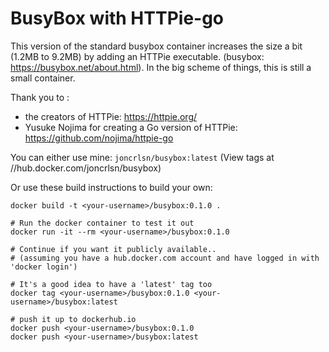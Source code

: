 # BusyBox with HTTPie-go 

This version of the standard busybox container increases the size a bit (1.2MB to 9.2MB) by adding an HTTPie executable.  (busybox: https://busybox.net/about.html).  In the big scheme of things, this is still a small container.

Thank you to :
* the creators of HTTPie: https://httpie.org/
* Yusuke Nojima for creating a Go version of HTTPie: https://github.com/nojima/httpie-go

You can either use mine: `joncrlsn/busybox:latest`  (View tags at //hub.docker.com/joncrlsn/busybox)

Or use these build instructions to build your own:
```
docker build -t <your-username>/busybox:0.1.0 .

# Run the docker container to test it out
docker run -it --rm <your-username>/busybox:0.1.0

# Continue if you want it publicly available..
# (assuming you have a hub.docker.com account and have logged in with 'docker login')

# It's a good idea to have a 'latest' tag too
docker tag <your-username>/busybox:0.1.0 <your-username>/busybox:latest

# push it up to dockerhub.io
docker push <your-username>/busybox:0.1.0
docker push <your-username>/busybox:latest
```
